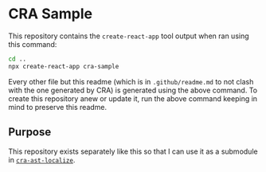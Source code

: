 # CRA Sample

This repository contains the `create-react-app` tool output when ran using this
command:

```sh
cd ..
npx create-react-app cra-sample
```

Every other file but this readme (which is in `.github/readme.md` to not clash
with the one generated by CRA) is generated using the above command. To create
this repository anew or update it, run the above command keeping in mind to
preserve this readme.

## Purpose

This repository exists separately like this so that I can use it as a submodule
in [`cra-ast-localize`](https://github.com/tomashubelbauer/cra-ast-localize).
